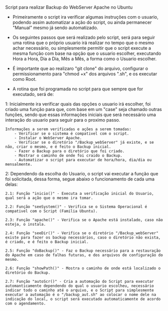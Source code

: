 Script para realizar Backup do WebServer Apache no Ubuntu

- Primeiramente o script ira verificar algumas instruções com o usuario, podendo assim automatizar a ação do script, ou ainda permanecer "Manual" mesmo já sendo automatizado.

- Os seguintes passos que será realizado pelo script, será para seguir uma rotina que o próprio usuario irá realizar no tempo que o mesmo achar necessário, ou simplesmente permitir que o script execute a mesma função com base na opção que o usuario escolher, executando Hora a Hora, Dia a Dia, Mês a Mês, a forma como o Usuario escolher.

- É importante que ao realizaro "git clone" do arquivo, configurar o permissionamento para "chmod +x" dos arquivos ".sh", e os executar como Root. 

- A rotina que foi programada no script para que sempre que for executado, será de:

1: Inicialmente ira verificar quais das opções o usuario irá escolher, foi criado uma função para que, com base em um "case" seja chamado outras funções, sendo que essas informações iniciais que será necessário uma interação do usuario para seguir para o proximo passo.

    Informações a serem verificadas e ações a serem tomadas:
        - Verificar se o sistema é compativel com o script.
        - Instalar o WebServer Apache.
        - Verificar se o diretório "/Backup_webServer" já existe, e se não, criar o mesmo, e é feito o Backup inicial.
        - Fazer o Backup para o diretório que foi criado.
        - Mostrar o caminho de onde foi craido o Backup.
        - Automatizar o script para executar de hora/hora, dia/dia ou mensalmente. 

2: Dependendo da escolha do Usuario, o script vai executar a função que foi solicitada, dessa forma, segue abaixo o funcionamento de cada uma delas: 

    2.1: Função "inicio()" - Executa a verificação inicial do Usuario, qual será a ação que o mesmo ira tomar.

    2.2: Função "seeSystem()" - Verifica se o Sistema Operacional é compativel com o Script (Familia Ubuntu).

    2.3: Função "apache()" - Verifica se o Apache está instalado, caso não esteja, o instala.

    2.4: Função "seeDir()" - Verifica se o diretório "/Backup_webServer" existe para fazer os backup necessários, caso o diretório não exista, é criado, e é feito o Backup inicial.

    2.5: Função "doBackup()" - Faz o Backup necessário para a restauração do Apache em caso de falhas futuras, e dos arquivos de configuração do mesmo.

    2.6: Função "showPath()" - Mostra o caminho de onde está localizado o diretório do Backup.

    2.7: Função "autoScr()" - Cria a automação do Script para executar automanticamente dependendo do qual o usuario escolheu, necessário indicar todo o caminho até o arquivo, e o Script para simplesmente executar a automação é o "/backup_aut.sh" ao colocar o nome dele na indicação do local, o script será executado automaticamente de acordo com o agendamento.

